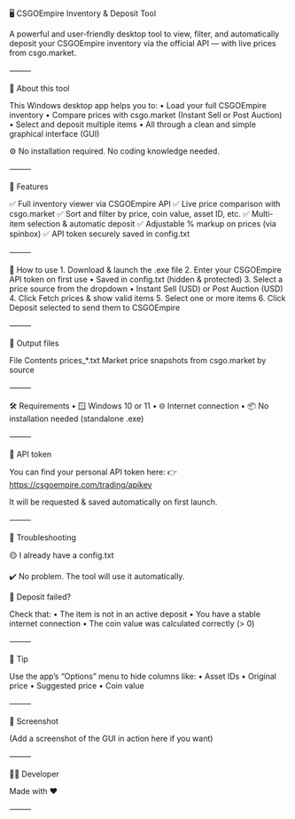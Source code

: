 🖥️ CSGOEmpire Inventory & Deposit Tool

A powerful and user-friendly desktop tool to view, filter, and automatically deposit your CSGOEmpire inventory via the official API — with live prices from csgo.market.

⸻

🧾 About this tool

This Windows desktop app helps you to:
	•	Load your full CSGOEmpire inventory
	•	Compare prices with csgo.market (Instant Sell or Post Auction)
	•	Select and deposit multiple items
	•	All through a clean and simple graphical interface (GUI)

⚙️ No installation required. No coding knowledge needed.

⸻

🔧 Features

✅ Full inventory viewer via CSGOEmpire API
✅ Live price comparison with csgo.market
✅ Sort and filter by price, coin value, asset ID, etc.
✅ Multi-item selection & automatic deposit
✅ Adjustable % markup on prices (via spinbox)
✅ API token securely saved in config.txt

⸻

🚀 How to use
	1.	Download & launch the .exe file
	2.	Enter your CSGOEmpire API token on first use
	•	Saved in config.txt (hidden & protected)
	3.	Select a price source from the dropdown
	•	Instant Sell (USD) or Post Auction (USD)
	4.	Click Fetch prices & show valid items
	5.	Select one or more items
	6.	Click Deposit selected to send them to CSGOEmpire

⸻

📁 Output files

File	Contents
prices_*.txt	Market price snapshots from csgo.market by source


⸻

🛠 Requirements
	•	🪟 Windows 10 or 11
	•	🌐 Internet connection
	•	📦 No installation needed (standalone .exe)

⸻

🔐 API token

You can find your personal API token here:
👉 https://csgoempire.com/trading/apikey

It will be requested & saved automatically on first launch.

⸻

🧪 Troubleshooting

🟡 I already have a config.txt

✔️ No problem. The tool will use it automatically.

🔴 Deposit failed?

Check that:
	•	The item is not in an active deposit
	•	You have a stable internet connection
	•	The coin value was calculated correctly (> 0)

⸻

🧊 Tip

Use the app’s “Options” menu to hide columns like:
	•	Asset IDs
	•	Original price
	•	Suggested price
	•	Coin value

⸻

📸 Screenshot

(Add a screenshot of the GUI in action here if you want)

⸻

🧑‍💻 Developer

Made with ❤️

⸻
